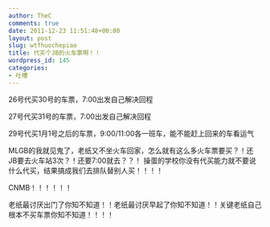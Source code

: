 ```yaml
---
author: TheC
comments: true
date: 2011-12-23 11:51:48+00:00
layout: post
slug: wtfhuochepiao
title: 代买个JB的火车票啊！！
wordpress_id: 145
categories:
- 吐槽
---
```


26号代买30号的车票，7:00出发自己解决回程

27号代买31号的车票，7:00出发自己解决回程

29号代买1月1号之后的车票，9:00/11:00各一班车，能不能赶上回来的车看运气

MLGB的我就见鬼了，老纸又不坐火车回家，怎么就有这么多火车票要买？！还JB要去火车站3次？！还要7:00就去？？！
操蛋的学校你没有代买能力就不要说什么代买，结果搞成我们去排队替别人买！！！！

CNMB！！！！！！

老纸最讨厌出门了你知不知道！！老纸最讨厌早起了你知不知道！！关键老纸自己根本不买车票你知不知道！！！！
